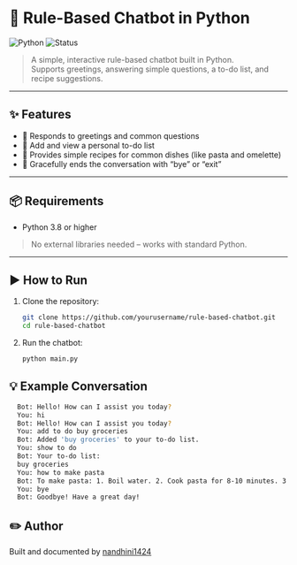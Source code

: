 # 🤖 Rule-Based Chatbot in Python

![Python](https://img.shields.io/badge/Python-3.8%2B-blue?logo=python)
![Status](https://img.shields.io/badge/status-Working-green)

> A simple, interactive rule-based chatbot built in Python.  
> Supports greetings, answering simple questions, a to-do list, and recipe suggestions.

---

## ✨ Features

- 💬 Responds to greetings and common questions
- 📝 Add and view a personal to-do list
- 🍳 Provides simple recipes for common dishes (like pasta and omelette)
- 👋 Gracefully ends the conversation with “bye” or “exit”

---

## 📦 Requirements

- Python 3.8 or higher

> No external libraries needed – works with standard Python.

---

## ▶️ How to Run

1. Clone the repository:
   ```bash
   git clone https://github.com/yourusername/rule-based-chatbot.git
   cd rule-based-chatbot
2. Run the chatbot:
   ```bash
   python main.py

## 💡 Example Conversation
  ```bash
    Bot: Hello! How can I assist you today?
    You: hi
    Bot: Hello! How can I assist you today?
    You: add to do buy groceries
    Bot: Added 'buy groceries' to your to-do list.
    You: show to do
    Bot: Your to-do list:
    buy groceries
    You: how to make pasta
    Bot: To make pasta: 1. Boil water. 2. Cook pasta for 8-10 minutes. 3. Drain and serve.
    You: bye
    Bot: Goodbye! Have a great day!
```

## ✏️ Author

Built and documented by [nandhini1424](https://github.com/nandhini1424)
    
